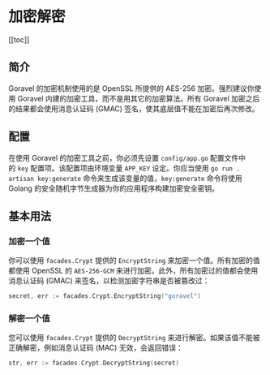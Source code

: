 # 加密解密

[[toc]]

## 简介

Goravel 的加密机制使用的是 OpenSSL 所提供的 AES-256 加密。强烈建议你使用 Goravel 内建的加密工具，而不是用其它的加密算法。所有 Goravel 加密之后的结果都会使用消息认证码 (GMAC) 签名，使其底层值不能在加密后再次修改。

## 配置

在使用 Goravel 的加密工具之前，你必须先设置 `config/app.go` 配置文件中的 `key` 配置项。该配置项由环境变量 `APP_KEY` 设定。你应当使用 `go run . artisan key:generate` 命令来生成该变量的值，`key:generate` 命令将使用 Golang 的安全随机字节生成器为你的应用程序构建加密安全密钥。

## 基本用法

### 加密一个值

你可以使用 `facades.Crypt` 提供的 `EncryptString` 来加密一个值。所有加密的值都使用 OpenSSL 的 `AES-256-GCM` 来进行加密。此外，所有加密过的值都会使用消息认证码 (GMAC) 来签名，以检测加密字符串是否被篡改过：

```go
secret, err := facades.Crypt.EncryptString("goravel")
```

### 解密一个值

您可以使用 `facades.Crypt` 提供的 `DecryptString` 来进行解密。如果该值不能被正确解密，例如消息认证码 (MAC) 无效，会返回错误：

```go
str, err := facades.Crypt.DecryptString(secret)
```
